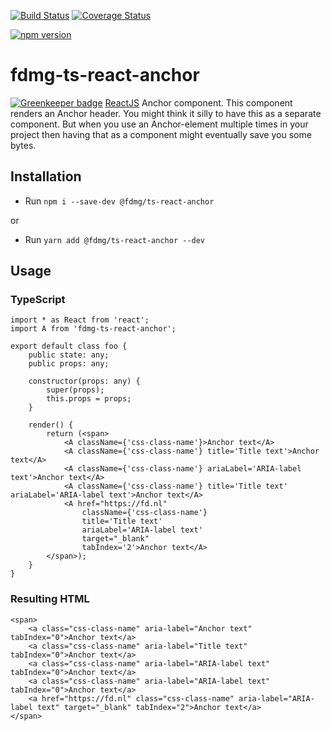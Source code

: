 [![Build Status](https://travis-ci.org/FDMediagroep/fdmg-ts-react-anchor.svg?branch=master)](https://travis-ci.org/FDMediagroep/fdmg-ts-react-anchor)
[![Coverage Status](https://coveralls.io/repos/github/FDMediagroep/fdmg-ts-react-anchor/badge.svg?branch=master)](https://coveralls.io/github/FDMediagroep/fdmg-ts-react-anchor?branch=master)

[![npm version](https://badge.fury.io/js/%40fdmg%2Fts-react-anchor.svg)](https://badge.fury.io/js/%40fdmg%2Fts-react-anchor)

# fdmg-ts-react-anchor

[![Greenkeeper badge](https://badges.greenkeeper.io/FDMediagroep/fdmg-ts-react-anchor.svg)](https://greenkeeper.io/)
[ReactJS](https://reactjs.org/) Anchor component. This component renders an Anchor header.
You might think it silly to have this as a separate component. But when you use an Anchor-element multiple times in your
project then having that as a component might eventually save you some bytes.

## Installation
- Run `npm i --save-dev @fdmg/ts-react-anchor`

or

- Run `yarn add @fdmg/ts-react-anchor --dev`

## Usage
### TypeScript
```
import * as React from 'react';
import A from 'fdmg-ts-react-anchor';

export default class foo {
    public state: any;
    public props: any;

    constructor(props: any) {
        super(props);
        this.props = props;
    }

    render() {
        return (<span>
            <A className={'css-class-name'}>Anchor text</A>
            <A className={'css-class-name'} title='Title text'>Anchor text</A>
            <A className={'css-class-name'} ariaLabel='ARIA-label text'>Anchor text</A>
            <A className={'css-class-name'} title='Title text' ariaLabel='ARIA-label text'>Anchor text</A>
            <A href="https://fd.nl" 
                className={'css-class-name'} 
                title='Title text' 
                ariaLabel='ARIA-label text' 
                target="_blank" 
                tabIndex='2'>Anchor text</A>
        </span>);
    }
}
```

### Resulting HTML
```
<span>
    <a class="css-class-name" aria-label="Anchor text" tabIndex="0">Anchor text</a>
    <a class="css-class-name" aria-label="Title text" tabIndex="0">Anchor text</a>
    <a class="css-class-name" aria-label="ARIA-label text" tabIndex="0">Anchor text</a>
    <a class="css-class-name" aria-label="ARIA-label text" tabIndex="0">Anchor text</a>
    <a href="https://fd.nl" class="css-class-name" aria-label="ARIA-label text" target="_blank" tabIndex="2">Anchor text</a>
</span>
```